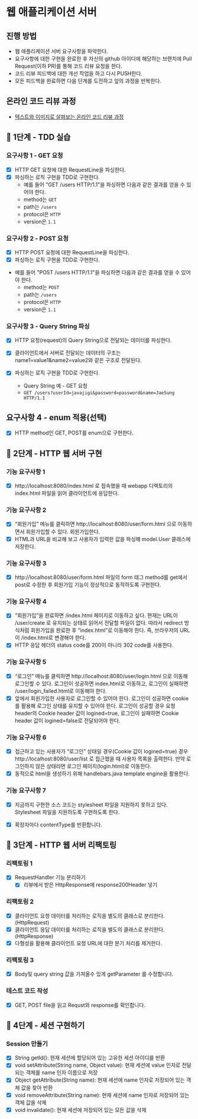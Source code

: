 # 웹 애플리케이션 서버
## 진행 방법
* 웹 애플리케이션 서버 요구사항을 파악한다.
* 요구사항에 대한 구현을 완료한 후 자신의 github 아이디에 해당하는 브랜치에 Pull Request(이하 PR)를 통해 코드 리뷰 요청을 한다.
* 코드 리뷰 피드백에 대한 개선 작업을 하고 다시 PUSH한다.
* 모든 피드백을 완료하면 다음 단계를 도전하고 앞의 과정을 반복한다.

## 온라인 코드 리뷰 과정
* [텍스트와 이미지로 살펴보는 온라인 코드 리뷰 과정](https://github.com/next-step/nextstep-docs/tree/master/codereview)


## 🚀 1단계 - TDD 실습

### 요구사항 1 - GET 요청

- [x] HTTP GET 요청에 대한 RequestLine을 파싱한다.
- [x] 파싱하는 로직 구현을 TDD로 구현한다.
  - 예를 들어 "GET /users HTTP/1.1"을 파싱하면 다음과 같은 결과를 얻을 수 있어야 한다.
  - method는 `GET`
  - path는 `/users`
  - protocol은 `HTTP`
  - version은 `1.1`

### 요구사항 2 - POST 요청

- [x] HTTP POST 요청에 대한 RequestLine을 파싱한다.
- [x] 파싱하는 로직 구현을 TDD로 구현한다.

- 예를 들어 "POST /users HTTP/1.1"을 파싱하면 다음과 같은 결과를 얻을 수 있어야 한다.
  - method는 `POST`
  - path는 `/users`
  - protocol은 `HTTP`
  - version은 `1.1`
    
### 요구사항 3 - Query String 파싱
- [x] HTTP 요청(request)의 Query String으로 전달되는 데이터를 파싱한다.
- [x] 클라이언트에서 서버로 전달되는 데이터의 구조는 name1=value1&name2=value2와 같은 구조로 전달된다.
- [x] 파싱하는 로직 구현을 TDD로 구현한다.

  - Query String 예 - GET 요청
  - `GET /users?userId=javajigi&password=password&name=JaeSung HTTP/1.1`
  
## 요구사항 4 - enum 적용(선택)
- [x] HTTP method인 GET, POST를 enum으로 구현한다.


## 🚀 2단계 - HTTP 웹 서버 구현

### 기능 요구사항 1
- [x] http://localhost:8080/index.html 로 접속했을 때 webapp 디렉토리의 index.html 파일을 읽어 클라이언트에 응답한다.

### 기능 요구사항 2
- [x] “회원가입” 메뉴를 클릭하면 http://localhost:8080/user/form.html 으로 이동하면서 회원가입할 수 있다. 회원가입한다.
- [x] HTML과 URL을 비교해 보고 사용자가 입력한 값을 파싱해 model.User 클래스에 저장한다.

### 기능 요구사항 3
- [x] http://localhost:8080/user/form.html 파일의 form 태그 method를 get에서 post로 수정한 후 회원가입 기능이 정상적으로 동작하도록 구현한다.

### 기능 요구사항 4
- [x] “회원가입”을 완료하면 /index.html 페이지로 이동하고 싶다. 현재는 URL이 /user/create 로 유지되는 상태로 읽어서 전달할 파일이 없다. 따라서 redirect 방식처럼 회원가입을 완료한 후 “index.html”로 이동해야 한다. 즉, 브라우저의 URL이 /index.html로 변경해야 한다.
- [x] HTTP 응답 헤더의 status code를 200이 아니라 302 code를 사용한다.

### 기능 요구사항 5
- [x] “로그인” 메뉴를 클릭하면 http://localhost:8080/user/login.html 으로 이동해 로그인할 수 있다. 로그인이 성공하면 index.html로 이동하고, 로그인이 실패하면 /user/login_failed.html로 이동해야 한다.
- [x] 앞에서 회원가입한 사용자로 로그인할 수 있어야 한다. 로그인이 성공하면 cookie를 활용해 로그인 상태를 유지할 수 있어야 한다. 로그인이 성공할 경우 요청 header의 Cookie header 값이 logined=true, 로그인이 실패하면 Cookie header 값이 logined=false로 전달되어야 한다.

### 기능 요구사항 6
- [x] 접근하고 있는 사용자가 “로그인” 상태일 경우(Cookie 값이 logined=true) 경우 http://localhost:8080/user/list 로 접근했을 때 사용자 목록을 출력한다. 만약 로그인하지 않은 상태라면 로그인 페이지(login.html)로 이동한다.
- [x] 동적으로 html을 생성하기 위해 handlebars.java template engine을 활용한다.

### 기능 요구사항 7
- [x] 지금까지 구현한 소스 코드는 stylesheet 파일을 지원하지 못하고 있다. Stylesheet 파일을 지원하도록 구현하도록 한다.
- [x] 확장자마다 contentType를 반환합니다.


## 🚀 3단계 - HTTP 웹 서버 리팩토링

### 리팩토링 1
- [x] RequestHandler 기능 분리하기
  - [x] 리뷰에서 받은 HttpResponse에 response200Header 넣기

### 리팩토링 2
- [x] 클라이언트 요청 데이터를 처리하는 로직을 별도의 클래스로 분리한다.(HttpRequest)
- [x] 클라이언트 응답 데이터를 처리하는 로직을 별도의 클래스로 분리한다.(HttpResponse)
- [x] 다형성을 활용해 클라이언트 요청 URL에 대한 분기 처리를 제거한다.

### 리팩토링 3
- [x] Body및 query string 값을 가져올수 있게 getParameter 를 수정합니다.

### 테스트 코드 작성
- [x] GET, POST file을 읽고 Requst와 response를 확인합니다.


## 🚀 4단계 - 세션 구현하기

### Session 만들기
- [x] String getId(): 현재 세션에 할당되어 있는 고유한 세션 아이디를 반환
- [x] void setAttribute(String name, Object value): 현재 세션에 value 인자로 전달되는 객체를 name 인자 이름으로 저장
- [x] Object getAttribute(String name): 현재 세션에 name 인자로 저장되어 있는 객체 값을 찾아 반환
- [x] void removeAttribute(String name): 현재 세션에 name 인자로 저장되어 있는 객체 값을 삭제
- [x] void invalidate(): 현재 세션에 저장되어 있는 모든 값을 삭제
